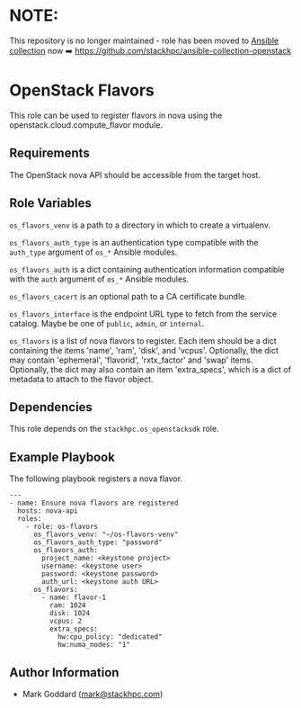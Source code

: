 # NOTE:

This repository is no longer maintained - role has been moved to [Ansible
collection](https://docs.ansible.com/ansible/latest/collections_guide/index.html)
now ➡️ https://github.com/stackhpc/ansible-collection-openstack

OpenStack Flavors
=================

This role can be used to register flavors in nova using the
openstack.cloud.compute\_flavor module.

Requirements
------------

The OpenStack nova API should be accessible from the target host.

Role Variables
--------------

`os_flavors_venv` is a path to a directory in which to create a
virtualenv.

`os_flavors_auth_type` is an authentication type compatible with
the `auth_type` argument of `os_*` Ansible modules.

`os_flavors_auth` is a dict containing authentication information
compatible with the `auth` argument of `os_*` Ansible modules.

`os_flavors_cacert` is an optional path to a CA certificate bundle.

`os_flavors_interface` is the endpoint URL type to fetch from the service
catalog. Maybe be one of `public`, `admin`, or `internal`.

`os_flavors` is a list of nova flavors to register. Each item should be a dict
containing the items 'name', 'ram', 'disk', and 'vcpus'. Optionally, the dict
may contain 'ephemeral', 'flavorid', 'rxtx_factor' and 'swap' items.
Optionally, the dict may also contain an item 'extra_specs', which is a dict of
metadata to attach to the flavor object.

Dependencies
------------

This role depends on the `stackhpc.os_openstacksdk` role.

Example Playbook
----------------

The following playbook registers a nova flavor.

    ---
    - name: Ensure nova flavors are registered
      hosts: nova-api
      roles:
        - role: os-flavors
          os_flavors_venv: "~/os-flavors-venv"
          os_flavors_auth_type: "password"
          os_flavors_auth:
            project_name: <keystone project>
            username: <keystone user>
            password: <keystone password>
            auth_url: <keystone auth URL>
          os_flavors:
            - name: flavor-1
              ram: 1024
              disk: 1024
              vcpus: 2
              extra_specs:
                hw:cpu_policy: "dedicated"
                hw:numa_nodes: "1"

Author Information
------------------

- Mark Goddard (<mark@stackhpc.com>)
